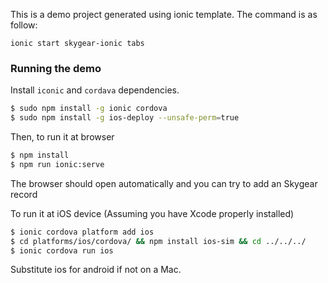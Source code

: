 This is a demo project generated using ionic template. The command is as
follow:

`ionic start skygear-ionic tabs`

### Running the demo

Install `iconic` and `cordava` dependencies.

```bash
$ sudo npm install -g ionic cordova
$ sudo npm install -g ios-deploy --unsafe-perm=true
```

Then, to run it at browser

```bash
$ npm install
$ npm run ionic:serve
```

The browser should open automatically and you can try to add an Skygear record


To run it at iOS device (Assuming you have Xcode properly installed)

```bash
$ ionic cordova platform add ios
$ cd platforms/ios/cordova/ && npm install ios-sim && cd ../../../
$ ionic cordova run ios
```

Substitute ios for android if not on a Mac.

